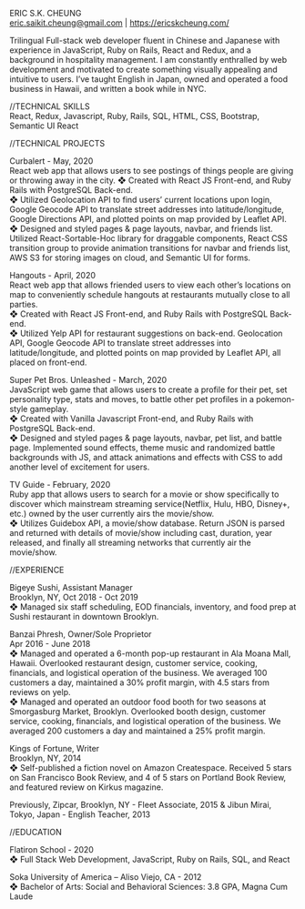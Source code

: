 ERIC S.K. CHEUNG  
eric.saikit.cheung@gmail.com | https://ericskcheung.com/

Trilingual Full-stack web developer fluent in Chinese and Japanese with experience in JavaScript, Ruby on Rails, React and Redux, and a background in hospitality management. I am constantly enthralled by web development and motivated to create something visually appealing and intuitive to users. I’ve taught English in Japan, owned and operated a food business in Hawaii, and written a book while in NYC.

//TECHNICAL SKILLS  
React, Redux, Javascript, Ruby, Rails, SQL, HTML, CSS, Bootstrap, Semantic UI React

//TECHNICAL PROJECTS

Curbalert - May, 2020  
React web app that allows users to see postings of things people are giving or throwing away in the city. 
❖  Created with React JS Front-end, and Ruby Rails with PostgreSQL Back-end.  
❖  Utilized Geolocation API to find users’ current locations upon login, Google Geocode API to translate street addresses into latitude/longitude, Google Directions API, and plotted points on map provided by Leaflet API.  
❖  Designed and styled pages & page layouts, navbar, and friends list. Utilized React-Sortable-Hoc library for draggable components, React CSS transition group to provide animation transitions for navbar and friends list, AWS S3 for storing images on cloud, and Semantic UI for forms.

Hangouts - April, 2020  
React web app that allows friended users to view each other’s locations on map to conveniently schedule hangouts at restaurants mutually close to all parties.  
❖  Created with React JS Front-end, and Ruby Rails with PostgreSQL Back-end.  
❖  Utilized Yelp API for restaurant suggestions on back-end. Geolocation API, Google Geocode API to translate street addresses into latitude/longitude, and plotted points on map provided by Leaflet API, all placed on front-end.

Super Pet Bros. Unleashed - March, 2020  
JavaScript web game that allows users to create a profile for their pet, set personality type, stats and moves, to battle other pet profiles in a pokemon-style gameplay.  
❖  Created with Vanilla Javascript Front-end, and Ruby Rails with PostgreSQL Back-end.  
❖  Designed and styled pages & page layouts, navbar, pet list, and battle page. Implemented sound effects, theme music and randomized battle backgrounds with JS, and attack animations and effects with CSS to add another level of excitement for users.

TV Guide - February, 2020  
Ruby app that allows users to search for a movie or show specifically to discover which mainstream streaming service(Netflix, Hulu, HBO, Disney+, etc.) owned by the user currently airs the movie/show.  
❖ Utilizes Guidebox API, a movie/show database. Return JSON is parsed and returned with details of movie/show including cast, duration, year released, and finally all streaming networks that currently air the movie/show.  

//EXPERIENCE

Bigeye Sushi, Assistant Manager  
Brooklyn, NY, Oct 2018 - Oct 2019  
❖  Managed six staff scheduling, EOD financials, inventory, and food prep at Sushi restaurant in downtown Brooklyn.

Banzai Phresh, Owner/Sole Proprietor  
Apr 2016 - June 2018  
❖  Managed and operated a 6-month pop-up restaurant in Ala Moana Mall, Hawaii. Overlooked restaurant design, customer service, cooking, financials, and logistical operation of the business. We averaged 100 customers a day, maintained a 30% profit margin, with 4.5 stars from reviews on yelp.  
❖  Managed and operated an outdoor food booth for two seasons at Smorgasburg Market, Brooklyn. Overlooked booth design, customer service, cooking, financials, and logistical operation of the business. 
We averaged 200 customers a day and maintained a 25% profit margin.

Kings of Fortune,  Writer  
Brooklyn, NY, 2014  
❖  Self-published a fiction novel on Amazon Createspace. Received 5 stars on San Francisco Book Review, and 4 of 5 stars on Portland Book Review, and featured review on Kirkus magazine.

Previously, Zipcar, Brooklyn, NY - Fleet Associate, 2015 & Jibun Mirai, Tokyo, Japan - English Teacher, 2013

//EDUCATION

Flatiron School - 2020  
❖  Full Stack Web Development, JavaScript, Ruby on Rails, SQL, and React

Soka University of America – Aliso Viejo, CA - 2012  
❖  Bachelor of Arts: Social and Behavioral Sciences: 3.8 GPA, Magna Cum Laude

